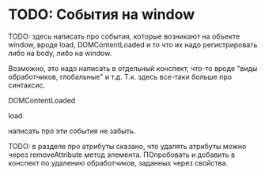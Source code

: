 

# TODO: События на window

TODO: здесь написать про события, которые возникают на объекте window, вроде load, DOMContentLoaded и то что их надо регистрировать либо на body, либо на window.

Возможно, это надо написать в отдельный конспект, что-то вроде "виды обработчиков, глобальные" и т.д. Т.к. здесь все-таки больше про синтаксис.

DOMContentLoaded

load

написать про эти события не забыть.



TODO: в разделе про атрибуты сказано, что удалять атрибуты можно через removeAttribute метод элемента. ПОпробовать и добавить в конспект по удалению обработчиков, заданных через свойства.